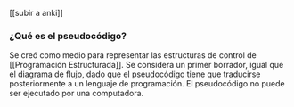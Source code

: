 
[[subir a anki]]


### ¿Qué es el pseudocódigo?
Se creó como medio para representar las estructuras de control de [[Programación Estructurada]]. 
Se considera un primer borrador, igual que el diagrama de flujo, dado que el pseudocódigo tiene que traducirse posteriormente a un lenguaje de programación. El pseudocódigo no puede ser ejecutado por una computadora. 

